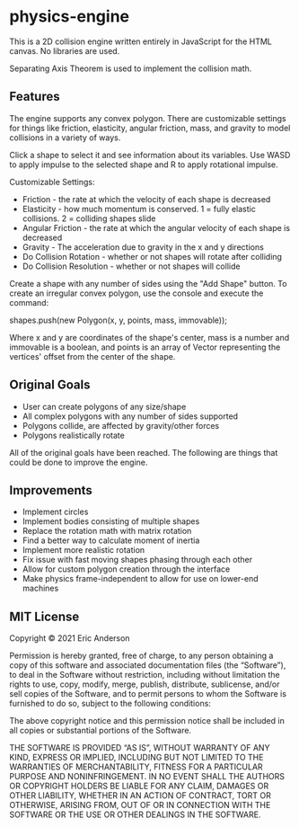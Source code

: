 # physics-engine

This is a 2D collision engine written entirely in JavaScript for the HTML canvas. No libraries are used.

Separating Axis Theorem is used to implement the collision math.

## Features
The engine supports any convex polygon. There are customizable settings for things like friction, elasticity, angular friction, mass, and gravity to model collisions in a variety of ways.

Click a shape to select it and see information about its variables. Use WASD to apply impulse to the selected shape and R to apply rotational impulse.

Customizable Settings:
* Friction - the rate at which the velocity of each shape is decreased
* Elasticity - how much momentum is conserved. 1 = fully elastic collisions. 2 = colliding shapes slide
* Angular Friction - the rate at which the angular velocity of each shape is decreased
* Gravity - The acceleration due to gravity in the x and y directions
* Do Collision Rotation - whether or not shapes will rotate after colliding
* Do Collision Resolution - whether or not shapes will collide

Create a shape with any number of sides using the "Add Shape" button. To create an irregular convex polygon, use the console and execute the command:

shapes.push(new Polygon(x, y, points, mass, immovable));

Where x and y are coordinates of the shape's center, mass is a number and immovable is a boolean, and points is an array of Vector representing the vertices' offset from the center of the shape. 

## Original Goals
* User can create polygons of any size/shape
* All complex polygons with any number of sides supported
* Polygons collide, are affected by gravity/other forces
* Polygons realistically rotate

All of the original goals have been reached. The following are things that could be done to improve the engine.

## Improvements
* Implement circles
* Implement bodies consisting of multiple shapes
* Replace the rotation math with matrix rotation
* Find a better way to calculate moment of inertia
* Implement more realistic rotation
* Fix issue with fast moving shapes phasing through each other
* Allow for custom polygon creation through the interface
* Make physics frame-independent to allow for use on lower-end machines

## MIT License
Copyright © 2021 Eric Anderson

Permission is hereby granted, free of charge, to any person obtaining a copy of this software and associated documentation files (the “Software”), to deal in the Software without restriction, including without limitation the rights to use, copy, modify, merge, publish, distribute, sublicense, and/or sell copies of the Software, and to permit persons to whom the Software is furnished to do so, subject to the following conditions:

The above copyright notice and this permission notice shall be included in all copies or substantial portions of the Software.

THE SOFTWARE IS PROVIDED “AS IS”, WITHOUT WARRANTY OF ANY KIND, EXPRESS OR IMPLIED, INCLUDING BUT NOT LIMITED TO THE WARRANTIES OF MERCHANTABILITY, FITNESS FOR A PARTICULAR PURPOSE AND NONINFRINGEMENT. IN NO EVENT SHALL THE AUTHORS OR COPYRIGHT HOLDERS BE LIABLE FOR ANY CLAIM, DAMAGES OR OTHER LIABILITY, WHETHER IN AN ACTION OF CONTRACT, TORT OR OTHERWISE, ARISING FROM, OUT OF OR IN CONNECTION WITH THE SOFTWARE OR THE USE OR OTHER DEALINGS IN THE SOFTWARE.
